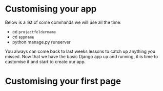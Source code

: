 # Customising your app

Below is a list of some commands we will use all the time:

- cd ```projectfoldername```  
- cd ```appname```
- python manage.py runserver 

You always can come back to last weeks lessons to catch up anything you missed. Now that we have the basic Django app up and running, it is time to customise it and start to create our app.


# Customising your first page






